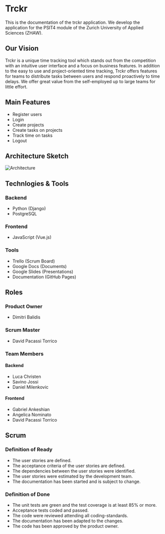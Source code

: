 # Trckr

This is the documentation of the trckr application. We develop the application for the PSIT4 module of the Zurich University of Applied Sciences (ZHAW).

## Our Vision

Trckr is a unique time tracking tool which stands out from the competition with an intuitive user interface and a focus on business features. In addition to the easy to use and project-oriented time tracking, Trckr offers features for teams to distribute tasks between users and respond proactively to time delays. We offer great value from the self-employed up to large teams for little effort.

## Main Features

* Register users
* Login
* Create projects
* Create tasks on projects
* Track time on tasks
* Logout

## Architecture Sketch

![Architecture](./img/architecture.png)

## Technlogies & Tools

### Backend

* Python (Django)
* PostgreSQL

### Frontend

* JavaScript (Vue.js)

### Tools

* Trello (Scrum Board)
* Google Docs (Documents)
* Google Slides (Presentations)
* Documentation (GitHub Pages)

## Roles

### Product Owner

* Dimitri Balidis

### Scrum Master

* David Pacassi Torrico

### Team Members

#### Backend

* Luca Christen
* Savino Jossi
* Daniel Milenkovic

#### Frontend

* Gabriel Ankeshian
* Angelica Nominato
* David Pacassi Torrico

## Scrum

### Definition of Ready

* The user stories are defined.
* The acceptance criteria of the user stories are defined.
* The dependencies between the user stories were identified.
* The user stories were estimated by the development team.
* The documentation has been started and is subject to change.

### Definition of Done

* The unit tests are green and the test coverage is at least 85% or more.
* Acceptance tests coded and passed.
* The code were reviewed attending all coding-standards.
* The documentation has been adapted to the changes.
* The code has been approved by the product owner.

